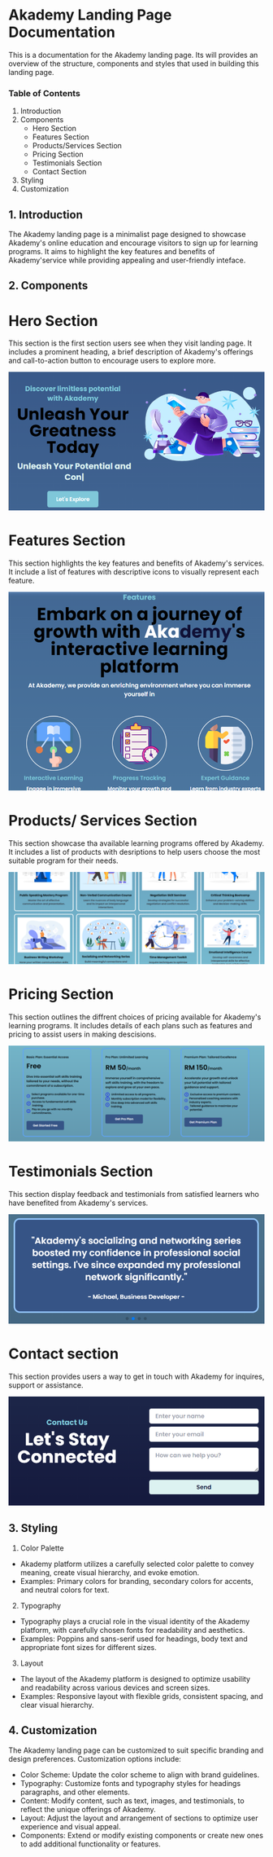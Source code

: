 # Akademy Landing Page Documentation
This is a documentation for the Akademy landing page. Its will provides an overview of the structure, components and styles that used in building this landing page.

### Table of Contents
1. Introduction
2. Components
   - Hero Section
   - Features Section
   - Products/Services Section
   - Pricing Section
   - Testimonials Section
   - Contact Section
3. Styling
4. Customization

## 1. Introduction
The Akademy landing page is a minimalist page designed to showcase Akademy's online education and encourage visitors to sign up for learning programs. It aims to highlight the key features and benefits of Akademy'service while providing appealing and user-friendly inteface.

## 2. Components
# Hero Section
This section is the first section users see when they visit landing page.
It includes a prominent heading, a brief description of Akademy's offerings and call-to-action button to encourage users to explore more.

![Hero Section](images-dp\hero-section.png)

# Features Section
This section highlights the key features and benefits of Akademy's services. It include a list of features with descriptive icons to visually represent each feature.

![Features Section](images-dp\Features-section.png)

# Products/ Services Section
This section showcase tha available learning programs offered by Akademy. It includes a list of products with desriptions to help users choose the most suitable program for their needs.

![Services Section](images-dp\services-section.png)

# Pricing Section
This section outlines the diffrent choices of pricing available for Akademy's learning programs. It includes details of each plans such as features and pricing to assist users in making descisions.

![Plans Section](images-dp\plans-section.png)

# Testimonials Section
This section display feedback and testimonials from satisfied learners who have benefited from Akademy's services.

![Testimonials Section](images-dp\testimony-section.png)

# Contact section
This section provides users a way to get in touch with Akademy for inquires, support or assistance. 

![Contact Section](images-dp\contact-section.png)

## 3. Styling
1. Color Palette
- Akademy platform utilizes a carefully selected color palette to convey meaning, create visual hierarchy, and evoke emotion.
- Examples: Primary colors for branding, secondary colors for accents, and neutral colors for text.

2. Typography
- Typography plays a crucial role in the visual identity of the Akademy platform, with carefully chosen fonts for readability and aesthetics.
- Examples: Poppins and sans-serif used for headings, body text and appropriate font sizes for different sizes.

3. Layout
- The layout of the Akademy platform is designed to optimize usability and readability across various devices and screen sizes.
- Examples: Responsive layout with flexible grids, consistent spacing, and clear visual hierarchy.

## 4. Customization
The Akademy landing page can be customized to suit specific branding and design preferences. Customization options include:

- Color Scheme: Update the color scheme to align with brand guidelines.
- Typography: Customize fonts and typography styles for headings    paragraphs, and other elements.
- Content: Modify content, such as text, images, and testimonials, to reflect the unique offerings of Akademy.
- Layout: Adjust the layout and arrangement of sections to optimize user experience and visual appeal.
- Components: Extend or modify existing components or create new ones to add additional functionality or features.







